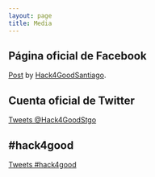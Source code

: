 ```yaml
---
layout: page
title: Media
---
```


## Página oficial de Facebook

<div id="fb-root"></div> <script>(function(d, s, id) { var js, fjs = d.getElementsByTagName(s)[0]; if (d.getElementById(id)) return; js = d.createElement(s); js.id = id; js.src = "//connect.facebook.net/en_US/all.js#xfbml=1"; fjs.parentNode.insertBefore(js, fjs); }(document, 'script', 'facebook-jssdk'));</script>
<div class="fb-post" data-href="https://www.facebook.com/hack4goodsantiago/posts/617727855009867" data-width="466"><div class="fb-xfbml-parse-ignore"><a href="https://www.facebook.com/hack4goodsantiago/posts/617727855009867">Post</a> by <a href="https://www.facebook.com/hack4goodsantiago">Hack4GoodSantiago</a>.</div></div>

## Cuenta oficial de Twitter

<a class="twitter-timeline" href="https://twitter.com/Hack4GoodStgo" data-widget-id="494933582930931712">
  Tweets @Hack4GoodStgo
</a>

## #hack4good

<a class="twitter-timeline" href="https://twitter.com/hashtag/hack4good" data-widget-id="494964771590905857">
  Tweets #hack4good
</a>

